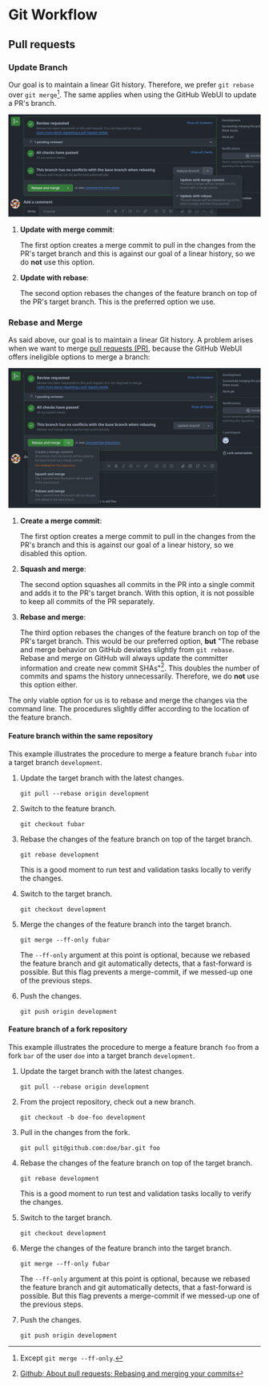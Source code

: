 # Git Workflow

## Pull requests

### Update Branch

Our goal is to maintain a linear Git history. Therefore, we prefer `git rebase` over `git merge`[^ff-only]. The same applies when using the GitHub WebUI to update a PR's branch.

![Screenshot of the GitHub UI showing a PR's update branch dropdown](img/gh-ui-update-branch.png)

1. __Update with merge commit__:

   The first option creates a merge commit to pull in the changes from the PR's target branch and this is against our goal of a linear history, so we do __not__ use this option.

2. __Update with rebase__:

   The second option rebases the changes of the feature branch on top of the PR's target branch. This is the preferred option we use.

### Rebase and Merge

As said above, our goal is to maintain a linear Git history. A problem arises when we want to merge [pull requests (PR)](https://docs.github.com/en/pull-requests/collaborating-with-pull-requests/proposing-changes-to-your-work-with-pull-requests/about-pull-requests), because the GitHub WebUI offers ineligible options to merge a branch:

![Screenshot of the GitHub UI showing a PR's merge button dropdown](img/gh-ui-merge-branch.png)

1. __Create a merge commit__:

    The first option creates a merge commit to pull in the changes from the PR's branch and this is against our goal of a linear history, so we disabled this option.

2. __Squash and merge__:

    The second option squashes all commits in the PR into a single commit and adds it to the PR's target branch. With this option, it is not possible to keep all commits of the PR separately.

3. __Rebase and merge__: 

    The third option rebases the changes of the feature branch on top of the PR's target branch. This would be our preferred option, __but__ "The rebase and merge behavior on GitHub deviates slightly from `git rebase`. Rebase and merge on GitHub will always update the committer information and create new commit SHAs"[^gh-rebase-and-merge]. This doubles the number of commits and spams the history unnecessarily. Therefore, we do __not__ use this option either.

The only viable option for us is to rebase and merge the changes via the command line. The procedures slightly differ according to the location of the feature branch.

#### Feature branch within the same repository

This example illustrates the procedure to merge a feature branch `fubar` into a target branch `development`.

1. Update the target branch with the latest changes.
   ```shell
   git pull --rebase origin development
   ```

2. Switch to the feature branch.
   ```shell
   git checkout fubar
   ```

3. Rebase the changes of the feature branch on top of the target branch.
   ```shell
   git rebase development
   ```
   This is a good moment to run test and validation tasks locally to verify the changes.

4. Switch to the target branch.
   ```shell
   git checkout development
   ```

5. Merge the changes of the feature branch into the target branch.
   ```shell
   git merge --ff-only fubar
   ```
   The `--ff-only` argument at this point is optional, because we rebased the feature branch and git automatically detects, that a fast-forward is possible. But this flag prevents a merge-commit, if we messed-up one of the previous steps.

6. Push the changes.
   ```shell
   git push origin development
   ```

#### Feature branch of a fork repository

This example illustrates the procedure to merge a feature branch `foo` from a fork `bar` of the user `doe` into a target branch `development`.

1. Update the target branch with the latest changes.
   ```shell
   git pull --rebase origin development
   ```

2. From the project repository, check out a new branch.
   ```shell
   git checkout -b doe-foo development
   ```

3. Pull in the changes from the fork.
   ```shell
   git pull git@github.com:doe/bar.git foo
   ```

4. Rebase the changes of the feature branch on top of the target branch.
   ```shell
   git rebase development
   ```
   This is a good moment to run test and validation tasks locally to verify the changes.

5. Switch to the target branch.
   ```shell
   git checkout development
   ```

6. Merge the changes of the feature branch into the target branch.
   ```shell
   git merge --ff-only fubar
   ```
   The `--ff-only` argument at this point is optional, because we rebased the feature branch and git automatically detects, that a fast-forward is possible. But this flag prevents a merge-commit if we messed-up one of the previous steps.

7. Push the changes.
   ```shell
   git push origin development
   ```

[^ff-only]: Except `git merge --ff-only`.

[^gh-rebase-and-merge]: [Github; About pull requests; Rebasing and merging your commits](https://docs.github.com/en/repositories/configuring-branches-and-merges-in-your-repository/configuring-pull-request-merges/about-merge-methods-on-github#rebasing-and-merging-your-commits)
